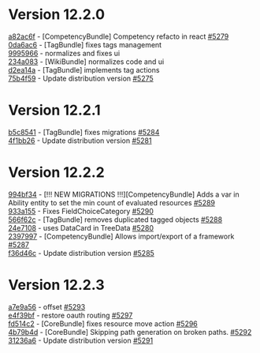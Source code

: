 # Version 12.2.0  

[a82ac6f](https://github.com/claroline/Distribution/commit/a82ac6f) - [CompetencyBundle] Competency refacto in react [#5279](https://github.com/claroline/Distribution/pull/5279)  
[0da6ac6](https://github.com/claroline/Distribution/commit/0da6ac6) - [TagBundle] fixes tags management  
[9995966](https://github.com/claroline/Distribution/commit/9995966) - normalizes and fixes ui  
[234a083](https://github.com/claroline/Distribution/commit/234a083) - [WikiBundle] normalizes code and ui  
[d2ea14a](https://github.com/claroline/Distribution/commit/d2ea14a) - [TagBundle] implements tag actions  
[75b4f59](https://github.com/claroline/Distribution/commit/75b4f59) - Update distribution version [#5275](https://github.com/claroline/Distribution/pull/5275)  

# Version 12.2.1  

[b5c8541](https://github.com/claroline/Distribution/commit/b5c8541) - [TagBundle] fixes migrations [#5284](https://github.com/claroline/Distribution/pull/5284)  
[4f1bb26](https://github.com/claroline/Distribution/commit/4f1bb26) - Update distribution version [#5281](https://github.com/claroline/Distribution/pull/5281)  

# Version 12.2.2  

[994bf34](https://github.com/claroline/Distribution/commit/994bf34) - [!!! NEW MIGRATIONS !!!][CompetencyBundle] Adds a var in Ability entity to set the min count of evaluated resources [#5289](https://github.com/claroline/Distribution/pull/5289)  
[933a155](https://github.com/claroline/Distribution/commit/933a155) - Fixes FieldChoiceCategory [#5290](https://github.com/claroline/Distribution/pull/5290)  
[566f62c](https://github.com/claroline/Distribution/commit/566f62c) - [TagBundle] removes duplicated tagged objects [#5288](https://github.com/claroline/Distribution/pull/5288)  
[24e7108](https://github.com/claroline/Distribution/commit/24e7108) - uses DataCard in TreeData [#5280](https://github.com/claroline/Distribution/pull/5280)  
[2397997](https://github.com/claroline/Distribution/commit/2397997) - [CompetencyBundle] Allows import/export of a framework [#5287](https://github.com/claroline/Distribution/pull/5287)  
[f36d46c](https://github.com/claroline/Distribution/commit/f36d46c) - Update distribution version [#5285](https://github.com/claroline/Distribution/pull/5285)  

# Version 12.2.3  

[a7e9a56](https://github.com/claroline/Distribution/commit/a7e9a56) - offset [#5293](https://github.com/claroline/Distribution/pull/5293)  
[e4f39bf](https://github.com/claroline/Distribution/commit/e4f39bf) - restore oauth routing [#5297](https://github.com/claroline/Distribution/pull/5297)  
[fd514c2](https://github.com/claroline/Distribution/commit/fd514c2) - [CoreBundle] fixes resource move action [#5296](https://github.com/claroline/Distribution/pull/5296)  
[4b79b4d](https://github.com/claroline/Distribution/commit/4b79b4d) - [CoreBundle] Skipping path generation on broken paths. [#5292](https://github.com/claroline/Distribution/pull/5292)  
[31236a6](https://github.com/claroline/Distribution/commit/31236a6) - Update distribution version [#5291](https://github.com/claroline/Distribution/pull/5291)  

